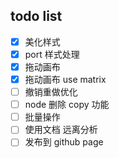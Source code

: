 ## todo list

- [x] 美化样式
- [x] port 样式处理
- [x] 拖动画布
- [x] 拖动画布 use matrix
- [ ] 撤销重做优化
- [ ] node 删除 copy 功能
- [ ] 批量操作
- [ ] 使用文档 远离分析
- [ ] 发布到 github page
